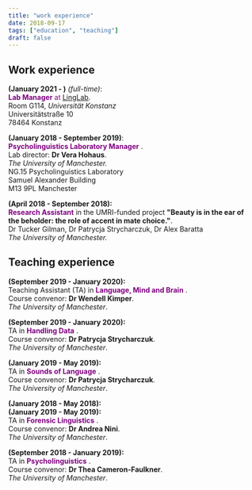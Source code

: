 ```yaml
---
title: "work experience"
date: 2018-09-17
tags: ["education", "teaching"]
draft: false
---
```


## Work experience

__(January 2021 - )__ *(full-time)*:  
<span style="color:purple"> **Lab Manager** at [LingLab](https://www.ling.uni-konstanz.de/en/research/laboratories/)</span>.  
Room G114, *Universität Konstanz*  
Universitätstraße 10  
78464 Konstanz  

__(January 2018 - September 2019)__:  
<span style="color:purple"> **Psycholinguistics Laboratory Manager** </span>.  
Lab director: __Dr Vera Hohaus__.  
*The University of Manchester.*   
NG.15 Psycholinguistics Laboratory  
Samuel Alexander Building  
M13 9PL Manchester  

__(April 2018 - September 2018):__  
<span style="color:purple"> **Research Assistant** </span> in the UMRI-funded project __"Beauty is in the ear of__  
__the beholder: the role of accent in mate choice."__.  
Dr Tucker Gilman, Dr Patrycja Strycharczuk, Dr Alex Baratta  
*The University of Manchester.*   

## Teaching experience

__(September 2019 - January 2020):__  
Teaching Assistant (TA) in <span style="color:purple"> **Language, Mind and Brain** </span>.  
Course convenor: __Dr Wendell Kimper__.  
*The University of Manchester*. 
    
__(September 2019 - January 2020):__  
TA in <span style="color:purple"> **Handling Data** </span>.  
Course convenor: __Dr Patrycja Strycharczuk__.  
*The University of Manchester*. 

__(January 2019 - May 2019):__  
TA in <span style="color:purple"> **Sounds of Language** </span>.  
Course convenor: __Dr Patrycja Strycharczuk__.  
*The University of Manchester*. 
    
__(January 2018 - May 2018):__  
__(January 2019 - May 2019):__  
TA in <span style="color:purple"> **Forensic Linguistics** </span>.  
Course convenor: __Dr Andrea Nini__.  
*The University of Manchester*. 

__(September 2018 - January 2019):__  
TA in <span style="color:purple"> **Psycholinguistics** </span>.  
Course convenor: __Dr Thea Cameron-Faulkner__.  
*The University of Manchester*. 
